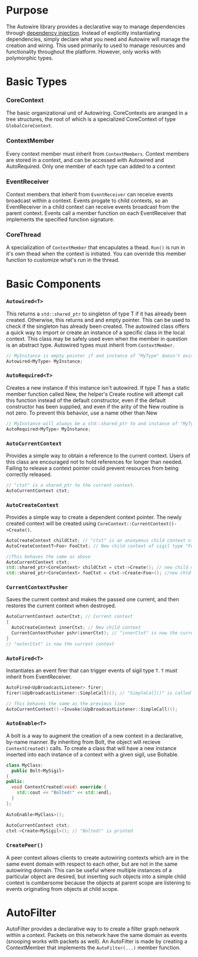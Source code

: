 # Purpose
The Autowire library provides a declarative way to manage dependencies through [dependency injection](http://en.wikipedia.org/wiki/Dependency_injection). Instead of explicitly instantiating dependencies, simply declare what you need and Autowire will manage the creation and wiring. This used primarily to used to manage resources and functionality throughout the platform. However, only works with polymorphic types.

# Basic Types
### CoreContext
The basic organizational unit of Autowiring. CoreContexts are aranged in a tree structures, the root of which is a specialized CoreContext of type ```GlobalCoreContext```.

### ContextMember
Every context member must inherit from ```ContextMembers```. Context members are stored in a context, and can be accessed with Autowired<T> and AutoRequired<T>. Only one member of each type can added to a context 

### EventReceiver
Context members that inherit from ```EventReceiver``` can receive events broadcast within a context. Events progate to child contexts, so an EventReceiver in a child context can receive events broadcast from the parent context. Events call a member function on each EventReceiver that implements the specified function signature.

### CoreThread
A specialization of ```ContextMember``` that encapulates a thead. ```Run()``` is run in it's own thead when the context is initiated. You can override this member function to customize what's run in the thread.

# Basic Components
### ```Autowired<T>```
This returns a ```std::shared_ptr``` to singleton of type T if it has already been created. Otherwise, this returns and and empty pointer. This can be used to check if the singleton has already been created. The autowired class offers a quick way to import or create an instance of a specific class in the local context. This class may be safely used even when the member in question is an abstract type. Autowired types must inherit from ```ContextMember```.

```cpp
// MyInstance is empty pointer if and instance of "MyType" doesn't exist in the context.
Autowired<MyType> MyInstance;
```

### ```AutoRequired<T>```
Creates a new instance if this instance isn't autowired. If type T has a static member function called New, the helper's Create routine will attempt call this function instead of the default constructor, even if the default constructor has been supplied, and even if the arity of the New routine is not zero. To prevent this behavior, use a name other than New

```cpp
// MyInstance will always be a std::shared_ptr to and instance of "MyType"
AutoRequired<MyType> MyInstance;
```

### ```AutoCurrentContext```
Provides a simple way to obtain a reference to the current context. Users of this class are encouraged not to hold references for longer than needed.  Failing to release a context pointer could prevent resources from being correctly released.
```cpp
// "ctxt" is a shared_ptr to the current context.
AutoCurrentContext ctxt;
```

### ```AutoCreateContext```
Provides a simple way to create a dependent context pointer. The newly created context will be created using ```CoreContext::CurrentContext()->Create()```.
```cpp
AutoCreateContext childCtxt; // "ctxt" is an anonymous child context of the current context.
AutoCreateContextT<Foo> FooCtxt; // New child context of sigil type "Foo"

//This behaves the same as above
AutoCurrentContext ctxt;
std::shared_ptr<CoreContext> childCtxt = ctxt->Create(); // new child context
std::shared_ptr<CoreContext> fooCtxt = ctxt->Create<Foo>(); //new chld context with sigil "Foo"
```

### ```CurrentContextPusher```
Saves the current context and makes the passed one current, and then restores the current context when destroyed.
```cpp
AutoCurrentContext outerCtxt; // Current context
{
  AutoCreateContext innerCtxt; // New child context
  CurrentContextPusher pshr(innerCtxt); // "innerCtxt" is now the current context
}
// "outerCtxt" is now the current context
```

### ```AutoFired<T>```
Instantiates an event firer that can trigger events of sigil type ```T```. ```T``` must inherit from EventReceiver.
```cpp
AutoFired<UpBroadcastListener> firer;
firer(&UpBroadcastListener::SimpleCall)(); // "SimpleCall()" is called on any context members that inherit from "UpBroadcastListener"

// This behaves the same as the previous line
AutoCurrentContext()->Invoke(&UpBroadcastListener::SimpleCall)();
```

### ```AutoEnable<T>```
A bolt is a way to augment the creation of a new context in a declarative, by-name manner. By inheriting from Bolt, the object will recieve ```ContextCreated()``` calls. To create a class that will have a new instance inserted into each instance of a context with a given sigil, use Boltable.
```cpp
class MyClass:
  public Bolt<MySigil>
{
public:
  void ContextCreated(void) override {
    std::cout << "Bolted!" << std::endl;
  }
};
 
AutoEnable<MyClass>();
 
AutoCurrentContext ctxt;
ctxt->Create<MySigil>(); // "Bolted!" is printed
```

### ```CreatePeer()```
A peer context allows clients to create autowiring contexts which are in the same event domain with respect to each other, but are not in the same autowiring domain.  This can be useful where multiple instances of a particular object are desired, but inserting such objects into a simple child context is cumbersome because the objects at parent scope are listening to events originating from objects at child scope.

# AutoFilter
AutoFilter provides a declarative way to to create a filter graph network within a context. Packets on this network have the same domain as events (snooping works with packets as well). An AutoFilter is made by creating a ContextMember that implements the ```AutoFilter(...)``` member function.

